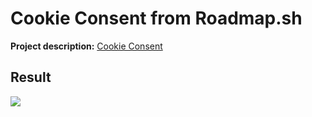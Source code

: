 # Cookie Consent from Roadmap.sh

<p><b>Project description:</b> <a href="https://roadmap.sh/projects/cookie-consent">Cookie Consent</a></p>

<section>
    <h2>Result</h2>
    <img src="./images/screenshot-result.png">
</section>
